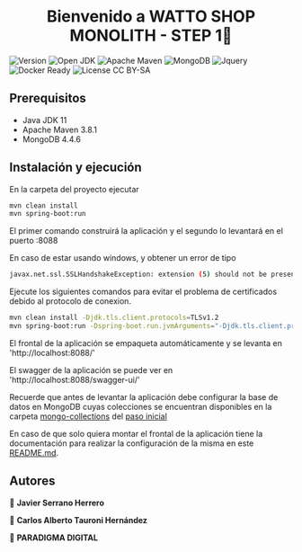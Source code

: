 <h1 align="center">Bienvenido a WATTO SHOP MONOLITH - STEP 1👋</h1>
<p>
  <img alt="Version" src="https://img.shields.io/badge/version-1.0.0-blue.svg?cacheSeconds=2592000" />
	<img alt="Open JDK " src="https://img.shields.io/badge/OpenJDK-11-blue" />
	<img alt="Apache Maven" src="https://img.shields.io/badge/Apache%20Maven-3.8.1-blue" />
  <img alt="MongoDB" src="https://img.shields.io/badge/MongoDB-4.4.6-blue" />
  <img alt="Jquery" src="https://img.shields.io/badge/jquery-3.6.0-yellow" />
  <img alt="Docker Ready" src="https://img.shields.io/badge/docker-ready-green"/>
  <img alt="License CC BY-SA" src="https://img.shields.io/badge/license-CC%20BY--SA-blue" />
</p>

## Prerequisitos

- Java JDK 11
- Apache Maven 3.8.1
- MongoDB 4.4.6

## Instalación y ejecución

En la carpeta del proyecto ejecutar
```sh
mvn clean install
mvn spring-boot:run
```
El primer comando construirá la aplicación y el segundo lo levantará en el puerto :8088

En caso de estar usando windows, y obtener un error de tipo 
```sh
javax.net.ssl.SSLHandshakeException: extension (5) should not be presented in certificate_request
```

Ejecute los siguientes comandos para evitar el problema de certificados debido al protocolo de conexion.
```sh
mvn clean install -Djdk.tls.client.protocols=TLSv1.2
mvn spring-boot:run -Dspring-boot.run.jvmArguments="-Djdk.tls.client.protocols=TLSv1.2"
```

El frontal de la aplicación se empaqueta automáticamente y se levanta en 'http://localhost:8088/'

El swagger de la aplicación se puede ver en 'http://localhost:8088/swagger-ui/'

Recuerde que antes de levantar la aplicación debe configurar la base de datos en MongoDB cuyas colecciones se encuentran disponibles en la carpeta [mongo-collections](../../step0/mongo-collections) del [paso inicial](../../step0)

En caso de que solo quiera montar el frontal de la aplicación tiene la documentación para realizar la configuración de la misma en este [README.md](./src/main/resources/static/README.md).

## Autores

👤 **Javier Serrano Herrero** 

👤 **Carlos Alberto Tauroni Hernández** 

🏢 **PARADIGMA DIGITAL**
